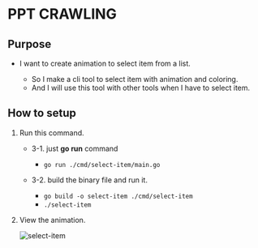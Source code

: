 # PPT CRAWLING

## Purpose

- I want to create animation to select item from a list.

  - So I make a cli tool to select item with animation and coloring.
  - And I will use this tool with other tools when I have to select item.

## How to setup

1. Run this command.

   - 3-1. just **go run** command

     - `go run ./cmd/select-item/main.go`

   - 3-2. build the binary file and run it.

     - `go build -o select-item ./cmd/select-item`
     - `./select-item`

2. View the animation.

   ![select-item](https://github.com/user-attachments/assets/c3bbe7f0-ef02-4404-befb-1c781699e325)
